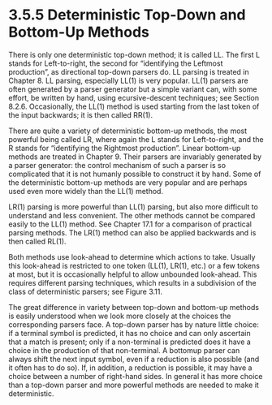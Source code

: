 # 3.5.5 Deterministic Top-Down and Bottom-Up Methods

There is only one deterministic top-down method; it is called LL. The first L stands for Left-to-right, the second for “identifying the Leftmost production”, as directional top-down parsers do. LL parsing is treated in Chapter 8. LL parsing, especially LL(1) is very popular. LL(1) parsers are often generated by a parser generator but a simple variant can, with some effort, be written by hand, using  ecursive-descent techniques; see Section 8.2.6. Occasionally, the LL(1) method is used starting from the last token of the input backwards; it is then called RR(1).

There are quite a variety of deterministic bottom-up methods, the most powerful being called LR, where again the L stands for Left-to-right, and the R stands for “identifying the Rightmost production”. Linear bottom-up methods are treated in Chapter 9. Their parsers are invariably generated by a parser generator: the control mechanism of such a parser is so complicated that it is not humanly possible to construct it by hand. Some of the deterministic bottom-up methods are very popular and are perhaps used even more widely than the LL(1) method.

LR(1) parsing is more powerful than LL(1) parsing, but also more difficult to understand and less convenient. The other methods cannot be compared easily to the LL(1) method. See Chapter 17.1 for a comparison of practical parsing methods. The LR(1) method can also be applied backwards and is then called RL(1).

Both methods use look-ahead to determine which actions to take. Usually this look-ahead is restricted to one token (LL(1), LR(1), etc.) or a few tokens at most, but it is occasionally helpful to allow unbounded look-ahead. This requires different parsing techniques, which results in a subdivision of the class of deterministic parsers; see Figure 3.11.

The great difference in variety between top-down and bottom-up methods is easily understood when we look more closely at the choices the corresponding parsers face. A top-down parser has by nature little choice: if a terminal symbol is predicted, it has no choice and can only ascertain that a match is present; only if a non-terminal is predicted does it have a choice in the production of that non-terminal. A bottomup parser can always shift the next input symbol, even if a reduction is also possible (and it often has to do so). If, in addition, a reduction is possible, it may have a choice between a number of right-hand sides. In general it has more choice than a top-down parser and more powerful methods are needed to make it deterministic.